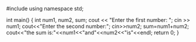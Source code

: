 #include <iostream>
using namespace std;

int main() {
    int num1, num2, sum;
    cout << "Enter the first number: ";
    cin >> num1;
    cout<<"Enter the second number:";
    cin>>num2;
    sum=num1+num2;
    cout<<"the sum is:"<<num1<<"and"<<num2<<"is"<<endl;
    return 0;
    }

